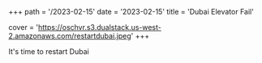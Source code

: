 +++
path =  '/2023-02-15'
date = '2023-02-15'
title =  'Dubai Elevator Fail'

cover = 'https://oschvr.s3.dualstack.us-west-2.amazonaws.com/restartdubai.jpeg'
+++

It's time to restart Dubai


